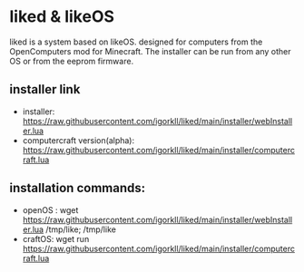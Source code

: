 # liked & likeOS
liked is a system based on likeOS.
designed for computers from the OpenComputers mod for Minecraft.
The installer can be run from any other OS or from the eeprom firmware.

## installer link
* installer: https://raw.githubusercontent.com/igorkll/liked/main/installer/webInstaller.lua
* computercraft version(alpha): https://raw.githubusercontent.com/igorkll/liked/main/installer/computercraft.lua

## installation commands:
* openOS : wget https://raw.githubusercontent.com/igorkll/liked/main/installer/webInstaller.lua /tmp/like; /tmp/like
* craftOS: wget run https://raw.githubusercontent.com/igorkll/liked/main/installer/computercraft.lua